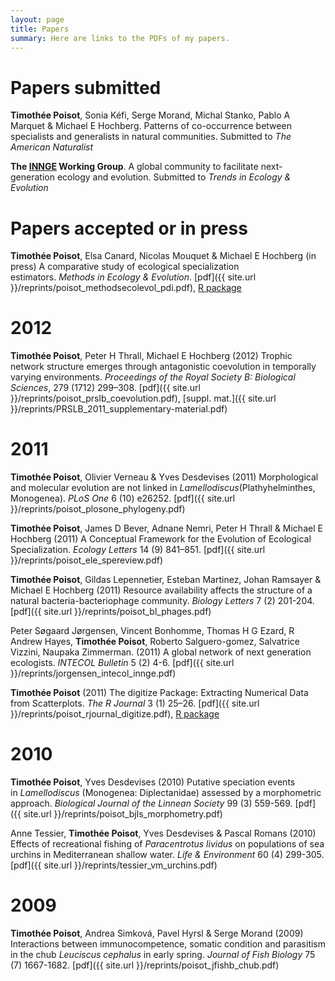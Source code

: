 ```yaml
---
layout: page
title: Papers
summary: Here are links to the PDFs of my papers.
---
```


# Papers submitted

**Timothée Poisot**, Sonia Kéfi, Serge Morand, Michal Stanko, Pablo A Marquet & Michael E Hochberg. Patterns of co-occurrence between specialists and generalists in natural communities. Submitted to *The American Naturalist*

**The [INNGE](http://www.innge.net/) Working Group**. A global community to facilitate next-generation ecology and evolution. Submitted to *Trends in Ecology & Evolution*

# Papers accepted or in press

**Timothée Poisot**, Elsa Canard, Nicolas Mouquet & Michael E Hochberg (in press) A comparative study of ecological specialization estimators. *Methods in Ecology & Evolution*. [pdf]({{ site.url }}/reprints/poisot_methodsecolevol_pdi.pdf), [R package](https://r-forge.r-project.org/R/?group_id=593) 

# 2012

**Timothée Poisot**, Peter H Thrall, Michael E Hochberg (2012) Trophic network structure emerges through antagonistic coevolution in temporally varying environments. *Proceedings of the Royal Society B: Biological Sciences*, 279 (1712) 299–308. [pdf]({{ site.url }}/reprints/poisot_prslb_coevolution.pdf), [suppl. mat.]({{ site.url }}/reprints/PRSLB_2011_supplementary-material.pdf) 

# 2011

**Timothée Poisot**, Olivier Verneau & Yves Desdevises (2011) Morphological and molecular evolution are not linked in *Lamellodiscus*(Plathyhelminthes, Monogenea). *PLoS One* 6 (10) e26252. [pdf]({{ site.url }}/reprints/poisot_plosone_phylogeny.pdf)   

**Timothée Poisot**, James D Bever, Adnane Nemri, Peter H Thrall & Michael E Hochberg (2011) A Conceptual Framework for the Evolution of Ecological Specialization. *Ecology Letters* 14 (9) 841–851. [pdf]({{ site.url }}/reprints/poisot_ele_spereview.pdf)  

**Timothée Poisot**, Gildas Lepennetier, Esteban Martinez, Johan Ramsayer & Michael E Hochberg (2011) Resource availability affects the structure of a natural bacteria-bacteriophage community. *Biology Letters* 7 (2) 201-204. [pdf]({{ site.url }}/reprints/poisot_bl_phages.pdf)   

Peter Søgaard Jørgensen, Vincent Bonhomme, Thomas H G Ezard, R Andrew Hayes, **Timothée Poisot**, Roberto Salguero-gomez, Salvatrice Vizzini, Naupaka Zimmerman. (2011) A global network of next generation ecologists. *INTECOL Bulletin* 5 (2) 4-6. [pdf]({{ site.url }}/reprints/jorgensen_intecol_innge.pdf)

**Timothée Poisot** (2011) The digitize Package: Extracting Numerical Data from Scatterplots. *The R Journal* 3 (1) 25–26. [pdf]({{ site.url }}/reprints/poisot_rjournal_digitize.pdf), [R package](https://github.com/tpoisot/digitize)

# 2010

**Timothée Poisot**, Yves Desdevises (2010) Putative speciation events in *Lamellodiscus* (Monogenea: Diplectanidae) assessed by a morphometric approach. *Biological Journal of the Linnean Society* 99 (3) 559-569. [pdf]({{ site.url }}/reprints/poisot_bjls_morphometry.pdf)   

Anne Tessier, **Timothée Poisot**, Yves Desdevises & Pascal Romans (2010) Effects of recreational fishing of *Paracentrotus lividus* on populations of sea urchins in Mediterranean shallow water. *Life & Environment* 60 (4) 299-305. [pdf]({{ site.url }}/reprints/tessier_vm_urchins.pdf)

# 2009

**Timothée Poisot**, Andrea Simková, Pavel Hyrsl & Serge Morand (2009) Interactions between immunocompetence, somatic condition and parasitism in the chub *Leuciscus cephalus* in early spring. *Journal of Fish Biology* 75 (7) 1667-1682. [pdf]({{ site.url }}/reprints/poisot_jfishb_chub.pdf)
